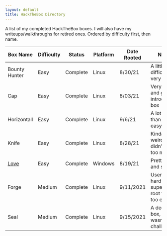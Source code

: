 ```yaml
---
layout: default
title: HackTheBox Directory
---
```

A list of my completed HackTheBox boxes. I will also have my writeups/walkthroughs for retired ones. Ordered by difficulty first, then name.
<br />

| Box Name  | Difficulty | Status | Platform | Date Rooted | Notes |
| ------------- | ------------- | ------------- | ------------- |------------- |------------- |
| Bounty Hunter | Easy | Complete | Linux | 8/30/21 | A little difficult, but very fun |
| Cap | Easy | Complete | Linux | 8/03/21 | Very easy and good introductory box |
| Horizontall | Easy | Complete | Linux | 9/6/21 | A lot harder than other easy boxes |
| Knife | Easy | Complete | Linux | 8/28/21 | Kinda weird, didn't like it too much |
| <a href="https://susmdt.github.io/Nigerald/HTB/Love"> Love </a>  | Easy | Complete | Windows | 8/19/21 | Pretty fun and simple |
| Forge | Medium | Complete | Linux | 9/11/2021 | User was hard but super fun, root was too easy |
| Seal | Medium | Complete | Linux | 9/15/2021 | A decent box, root wasn't challenging |
